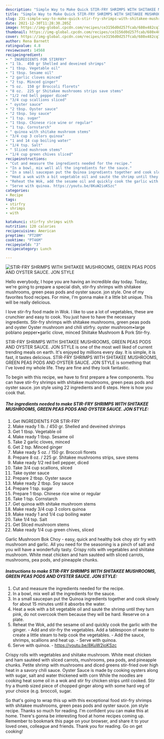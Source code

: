 ```yaml
---
description: "Simple Way to Make Quick STIR-FRY SHRIMPS WITH SHITAKEE MUSHROOMS, GREEN PEAS PODS AND OYSTER SAUCE. JON STYLE"
title: "Simple Way to Make Quick STIR-FRY SHRIMPS WITH SHITAKEE MUSHROOMS, GREEN PEAS PODS AND OYSTER SAUCE. JON STYLE"
slug: 231-simple-way-to-make-quick-stir-fry-shrimps-with-shitakee-mushrooms-green-peas-pods-and-oyster-sauce-jon-style
date: 2021-12-30T11:28:30.205Z
image: https://img-global.cpcdn.com/recipes/ce3156d0d257fcab/680x482cq70/stir-fry-shrimps-with-shitakee-mushrooms-green-peas-pods-and-oyster-sauce-jon-style-recipe-main-photo.jpg
thumbnail: https://img-global.cpcdn.com/recipes/ce3156d0d257fcab/680x482cq70/stir-fry-shrimps-with-shitakee-mushrooms-green-peas-pods-and-oyster-sauce-jon-style-recipe-main-photo.jpg
cover: https://img-global.cpcdn.com/recipes/ce3156d0d257fcab/680x482cq70/stir-fry-shrimps-with-shitakee-mushrooms-green-peas-pods-and-oyster-sauce-jon-style-recipe-main-photo.jpg
author: Rena Barnett
ratingvalue: 4.8
reviewcount: 14568
recipeingredient:
- " INGREDIENTS FOR STIRFRY"
- "1 lb.  450 gr Shelled and deveined shrimps"
- "1 tbsp. Vegetable oil"
- "1 tbsp. Sesame oil"
- "2 garlic cloves minced"
- "2 tsp. Minced ginger"
- "5 oz.  150 gr Broccoli florets"
- "8 oz.  225 gr Shitakee mushrooms strips save stems"
- "1/2 red bell pepper diced"
- "3/4 cup scallions sliced"
- " oyster sauce"
- "2 tbsp. Oyster sauce"
- "2 tbsp. Soy sauce"
- "1 tsp. sugar"
- "1 tbsp. Chinese rice wine or regular"
- "1 tsp. Cornstarch"
- " quinoa with shitake mushroom stems"
- "3/4 cup 3 colors quinoa"
- "1 and 14 cup boiling water"
- "1/4 tsp. Salt"
- " Sliced mushroom stems"
- "1/4 cup green chives sliced"
recipeinstructions:
- "Cut and measure the ingredients needed for the recipe."
- "In a bowl, mix well all the ingredients for the sauce."
- "In a small saucepan put the Quinoa ingredients together and cook slowly for about 15 minutes until it absorbs the water."
- "Heat a wok with a bit vegetable oil and sauté the shrimp until they turn pink, do not overcook them because they will be hard. Reserve on a plate."
- "Reheat the Wok, add the sesame oil and quickly cook the garlic with the ginger. Add and stir-fry the vegetables. Add a tablespoon of water to create a little steam to help cook the vegetables. Add the sauce, shrimps, scallions and heat up. Serve with quinoa."
- "Serve with quinoa. https://youtu.be/8KuW2ioKSzc"
categories:
- Recipe
tags:
- stirfry
- shrimps
- with

katakunci: stirfry shrimps with 
nutrition: 120 calories
recipecuisine: American
preptime: "PT28M"
cooktime: "PT46M"
recipeyield: "3"
recipecategory: Lunch

---
```



![STIR-FRY SHRIMPS WITH SHITAKEE MUSHROOMS, GREEN PEAS PODS AND OYSTER SAUCE. JON STYLE](https://img-global.cpcdn.com/recipes/ce3156d0d257fcab/680x482cq70/stir-fry-shrimps-with-shitakee-mushrooms-green-peas-pods-and-oyster-sauce-jon-style-recipe-main-photo.jpg)

Hello everybody, I hope you are having an incredible day today. Today, we're going to prepare a special dish, stir-fry shrimps with shitakee mushrooms, green peas pods and oyster sauce. jon style. One of my favorites food recipes. For mine, I'm gonna make it a little bit unique. This will be really delicious.

I love stir-fry food made in Wok. I like to use a lot of vegetables, these are crunchier and easy to cook. You just have to have the necessary ingredients. Stir-fry shrimps with shitakee mushrooms, green peas pods and oyster Oyster mushroom and chili stirfry. oyster mushroom•large poblano pepper•garlic clove, minced Shiitake Mushroom &amp; Pork Stir-fry.

STIR-FRY SHRIMPS WITH SHITAKEE MUSHROOMS, GREEN PEAS PODS AND OYSTER SAUCE. JON STYLE is one of the most well liked of current trending meals on earth. It's enjoyed by millions every day. It is simple, it is fast, it tastes delicious. STIR-FRY SHRIMPS WITH SHITAKEE MUSHROOMS, GREEN PEAS PODS AND OYSTER SAUCE. JON STYLE is something that I've loved my whole life. They are fine and they look fantastic.


To begin with this recipe, we have to first prepare a few components. You can have stir-fry shrimps with shitakee mushrooms, green peas pods and oyster sauce. jon style using 22 ingredients and 6 steps. Here is how you cook that.

<!--inarticleads1-->

##### The ingredients needed to make STIR-FRY SHRIMPS WITH SHITAKEE MUSHROOMS, GREEN PEAS PODS AND OYSTER SAUCE. JON STYLE:

1. Get  INGREDIENTS FOR STIR-FRY
1. Make ready 1 lb. / 450 gr. Shelled and deveined shrimps
1. Get 1 tbsp. Vegetable oil
1. Make ready 1 tbsp. Sesame oil
1. Take 2 garlic cloves, minced
1. Get 2 tsp. Minced ginger
1. Make ready 5 oz. / 150 gr. Broccoli florets
1. Prepare 8 oz. / 225 gr. Shitakee mushrooms strips, save stems
1. Make ready 1/2 red bell pepper, diced
1. Take 3/4 cup scallions, sliced
1. Take  oyster sauce
1. Prepare 2 tbsp. Oyster sauce
1. Make ready 2 tbsp. Soy sauce
1. Prepare 1 tsp. sugar
1. Prepare 1 tbsp. Chinese rice wine or regular
1. Take 1 tsp. Cornstarch
1. Get  quinoa with shitake mushroom stems
1. Make ready 3/4 cup 3 colors quinoa
1. Make ready 1 and 1/4 cup boiling water
1. Take 1/4 tsp. Salt
1. Get  Sliced mushroom stems
1. Make ready 1/4 cup green chives, sliced


Garlic Mushroom Bok Choy - easy, quick and healthy bok choy stir fry with mushroom and garlic. All you need for the seasoning is a pinch of salt and you will have a wonderfully tasty. Crispy rolls with vegetables and shiitake mushroom. White meat chicken and ham sautéed with sliced carrots, mushrooms, pea pods, and pineapple chunks. 

<!--inarticleads2-->

##### Instructions to make STIR-FRY SHRIMPS WITH SHITAKEE MUSHROOMS, GREEN PEAS PODS AND OYSTER SAUCE. JON STYLE:

1. Cut and measure the ingredients needed for the recipe.
1. In a bowl, mix well all the ingredients for the sauce.
1. In a small saucepan put the Quinoa ingredients together and cook slowly for about 15 minutes until it absorbs the water.
1. Heat a wok with a bit vegetable oil and sauté the shrimp until they turn pink, do not overcook them because they will be hard. Reserve on a plate.
1. Reheat the Wok, add the sesame oil and quickly cook the garlic with the ginger. - Add and stir-fry the vegetables. Add a tablespoon of water to create a little steam to help cook the vegetables. - Add the sauce, shrimps, scallions and heat up. - Serve with quinoa.
1. Serve with quinoa. - https://youtu.be/8KuW2ioKSzc


Crispy rolls with vegetables and shiitake mushroom. White meat chicken and ham sautéed with sliced carrots, mushrooms, pea pods, and pineapple chunks. Petite shrimp with mushrooms and diced greens stir-fried over high heat in a savory chili sauce. Oyster Sauce is made by cooking oysters along with sugar, salt and water thickened with corn While the noodles are cooking heat some oil in a wok and stir fry chicken strips until cooked. Stir fry a thumb sized piece of chopped ginger along with some hard veg of your choice (e.g. broccoli, sugar. 

So that's going to wrap this up with this exceptional food stir-fry shrimps with shitakee mushrooms, green peas pods and oyster sauce. jon style recipe. Thanks so much for reading. I'm confident you can make this at home. There's gonna be interesting food at home recipes coming up. Remember to bookmark this page on your browser, and share it to your loved ones, colleague and friends. Thank you for reading. Go on get cooking!
